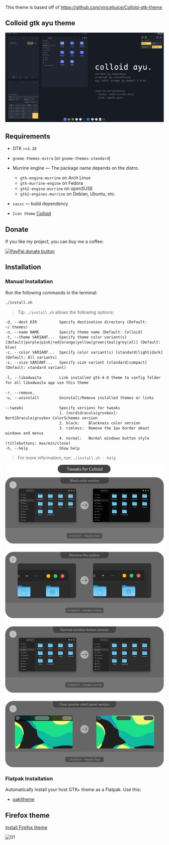This theme is based off of https://github.com/vinceliuice/Colloid-gtk-theme

## Colloid gtk ayu theme

![Colloid](colloid.png?raw=true)

## Requirements

- GTK `>=3.20`
- `gnome-themes-extra` (or `gnome-themes-standard`)
- Murrine engine — The package name depends on the distro.
  - `gtk-engine-murrine` on Arch Linux
  - `gtk-murrine-engine` on Fedora
  - `gtk2-engine-murrine` on openSUSE
  - `gtk2-engines-murrine` on Debian, Ubuntu, etc.
- `sassc` — build dependency

- `Icon theme` [Colloid](https://github.com/vinceliuice/Colloid-icon-theme)

## Donate

If you like my project, you can buy me a coffee:

<span class="paypal"><a href="https://www.paypal.me/vinceliuice" title="Donate to this project using Paypal"><img src="https://www.paypalobjects.com/webstatic/mktg/Logo/pp-logo-100px.png" alt="PayPal donate button" /></a></span>

## Installation

### Manual Installation

Run the following commands in the terminal:

```sh
./install.sh
```

> Tip: `./install.sh` allows the following options:

```
-d, --dest DIR          Specify destination directory (Default: ~/.themes)
-n, --name NAME         Specify theme name (Default: Colloid)
-t, --theme VARIANT...  Specify theme color variant(s) [default|purple|pink|red|orange|yellow|green|teal|grey|all] (Default: blue)
-c, --color VARIANT...  Specify color variant(s) [standard|light|dark] (Default: All variants)
-s, --size VARIANT...   Specify size variant [standard|compact] (Default: standard variant)

-l, --libadwaita        Link installed gtk-4.0 theme to config folder for all libadwaita app use this theme

-r, --remove,
-u, --uninstall         Uninstall/Remove installed themes or links

--tweaks                Specify versions for tweaks
                        1. [nord|dracula|gruvbox]:     Nord|Dracula|gruvbox ColorSchemes version
                        2. black:    Blackness color version
                        3. rimless:  Remove the 1px border about windows and menus
                        4. normal:   Normal windows button style (titlebuttons: max/min/close)
-h, --help              Show help
```

> For more information, run: `./install.sh --help`

![tweaks](tweaks.png?raw=true)

### Flatpak Installation

Automatically install your host GTK+ theme as a Flatpak. Use this:

- [pakitheme](https://github.com/refi64/pakitheme)

## Firefox theme
[Install Firefox theme](src/other/firefox)

![01](src/other/firefox/screenshot.png?raw=true)
